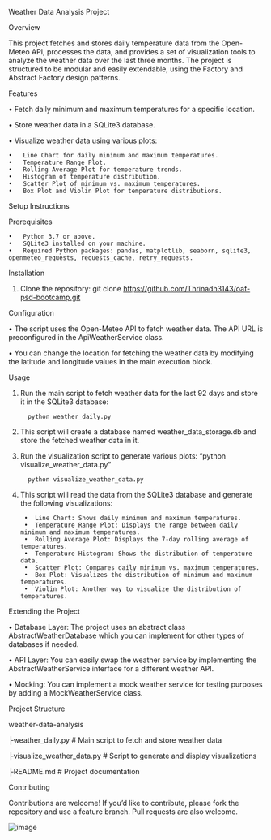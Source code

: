 Weather Data Analysis Project

Overview

This project fetches and stores daily temperature data from the Open-Meteo API, processes the data, and provides a set of visualization tools to analyze the weather data over the last three months. The project is structured to be modular and easily extendable, using the Factory and Abstract Factory design patterns.

Features

  •	Fetch daily minimum and maximum temperatures for a specific location.
  
  •	Store weather data in a SQLite3 database.
  
  •	Visualize weather data using various plots:
  
	•	Line Chart for daily minimum and maximum temperatures.
	•	Temperature Range Plot.
	•	Rolling Average Plot for temperature trends.
	•	Histogram of temperature distribution.
	•	Scatter Plot of minimum vs. maximum temperatures.
	•	Box Plot and Violin Plot for temperature distributions.

Setup Instructions

Prerequisites

	•	Python 3.7 or above.
	•	SQLite3 installed on your machine.
	•	Required Python packages: pandas, matplotlib, seaborn, sqlite3, openmeteo_requests, requests_cache, retry_requests.

Installation

1.	Clone the repository:
git clone https://github.com/Thrinadh3143/oaf-psd-bootcamp.git

Configuration

  •	The script uses the Open-Meteo API to fetch weather data. The API URL is preconfigured in the ApiWeatherService class.
  
  •	You can change the location for fetching the weather data by modifying the latitude and longitude values in the main execution block.

Usage
1.	Run the main script to fetch weather data for the last 92 days and store it in the SQLite3 database:

          python weather_daily.py


2.	This script will create a database named weather_data_storage.db and store the fetched weather data in it.
3.	Run the visualization script to generate various plots: “python visualize_weather_data.py”

          python visualize_weather_data.py

4.	This script will read the data from the SQLite3 database and generate the following visualizations:
   
         •	Line Chart: Shows daily minimum and maximum temperatures.
         •	Temperature Range Plot: Displays the range between daily minimum and maximum temperatures.
  	     •	Rolling Average Plot: Displays the 7-day rolling average of temperatures.
  	     •	Temperature Histogram: Shows the distribution of temperature data.
  	     •	Scatter Plot: Compares daily minimum vs. maximum temperatures.
  	     •	Box Plot: Visualizes the distribution of minimum and maximum temperatures.
  	     •	Violin Plot: Another way to visualize the distribution of temperatures.
  	
Extending the Project

•	Database Layer: The project uses an abstract class AbstractWeatherDatabase which you can implement for other types of databases if needed.

•	API Layer: You can easily swap the weather service by implementing the AbstractWeatherService interface for a different weather API.

•	Mocking: You can implement a mock weather service for testing purposes by adding a MockWeatherService class.



Project Structure

  weather-data-analysis
  
├weather_daily.py            # Main script to fetch and store weather data

├visualize_weather_data.py   # Script to generate and display visualizations

├README.md                   # Project documentation

Contributing

Contributions are welcome! If you’d like to contribute, please fork the repository and use a feature branch. Pull requests are also welcome.


![image](https://github.com/user-attachments/assets/c6166a2f-4507-4751-8a89-812381fd25e3)
